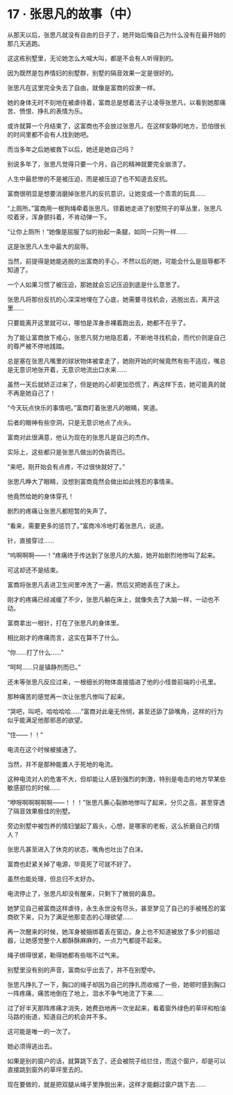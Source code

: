 <link rel="stylesheet" href="../styles/text.css"/>
<h1>17 · 张思凡的故事（中）</h1>

从那天以后，张思凡就没有自由的日子了，她开始后悔自己为什么没有在最开始的那几天逃跑。

这这栋别墅里，无论她怎么大喊大叫，都是不会有人听得到的。

因为既然是包养情妇的别墅群，别墅的隔音效果一定是很好的。

张思凡在这里完全失去了自由，就像是富商的奴隶一样。

她的身体无时不刻地在被虐待着，富商总是想着法子让凌辱张思凡，以看到她那痛苦、愤恨、挣扎的表情为乐。

或许就算一个月结束了，这富商也不会放过张思凡，在这样安静的地方，恐怕很长的时间里都不会有人找到她吧。

而当多年之后她被救下以后，她还是她自己吗？

别说多年了，张思凡觉得只要一个月，自己的精神就要完全崩溃了。

人生中最悲惨的不是被压迫，而是被压迫了也不知道去反抗。

富商很明显是想要消磨掉张思凡的反抗意识，让她变成一个乖乖的玩具……

“上厕所。”富商用一根狗绳牵着张思凡，领着她走进了别墅院子的草丛里，张思凡咬着牙，浑身颤抖着，不肯动弹一下。

“让你上厕所！”她像是屈服了似的抬起一条腿，如同一只狗一样……

这是张思凡人生中最大的屈辱。

当然，前提得是她能逃脱的出富商的手心，不然以后的她，可能会什么是屈辱都不知道了。

一个人如果习惯了被压迫，那她就会忘记压迫到底是什么意思了。

张思凡将那份反抗的心深深地埋在了心底，她需要寻找机会，逃脱出去，离开这里……

只要能离开这里就可以，哪怕是浑身赤裸着跑出去，她都不在乎了。

为了能让富商放下戒心，张思凡努力地隐忍着，不断地寻找机会，而代价则是自己的尊严被不停地践踏。

总是塞在张思凡嘴里的球状物体被拿走了，她刚开始的时候竟然有些不适应，嘴总是无意识地张开着，无意识地流出口水来……

虽然一天后就矫正过来了，但是她的心却更加恐慌了，再这样下去，她可能真的就不再是她自己了！

“今天玩点快乐的事情吧。”富商盯着张思凡的眼睛，笑道。

后者的眼神有些空洞，只是无意识地点了点头。

富商对此很满意，他认为现在的张思凡是自己的杰作。

实际上，这些都只是张思凡做出的伪装而已。

“来吧，刚开始会有点疼，不过很快就好了。”

张思凡睁大了眼睛，没想到富商竟然会做出如此残忍的事情来。

他竟然给她的身体穿孔！

剧烈的疼痛让张思凡都短暂的失声了。

“看来，需要更多的惩罚了。”富商冷冷地盯着张思凡，说道。

针，直接穿过……

“呜啊啊啊——！”疼痛终于传达到了张思凡的大脑，她开始剧烈地惨叫了起来。

可这却还不是结束。

富商将张思凡丢进卫生间里冲洗了一遍，然后又把她丢在了床上。

刚才的疼痛已经减缓了不少，张思凡躺在床上，就像失去了大脑一样，一动也不动。

富商拿出一根针，打在了张思凡的身体里。

相比刚才的疼痛而言，这实在算不了什么。

“你……打了什么……”

“呵呵……只是镇静剂而已。”

还未等张思凡反应过来，一根细长的物体直接插进了他的小怪兽前端的小孔里。

那种痛苦的感觉再一次让张思凡惨叫了起来。

“哭吧，叫吧，哈哈哈哈……”富商对此毫无怜悯，甚至还舔了舔嘴角，这样的行为似乎能满足他那邪恶的欲望。

“住——！！”

电流在这个时候被接通了。

当然，并不是那种能置人于死地的电流。

这种电流对人的危害不大，但却能让人感到强烈的刺激，特别是电击的地方早某些敏感部位的时候……

“咿呀啊啊啊啊啊——！！！”张思凡撕心裂肺地惨叫了起来，分贝之高，甚至穿透了隔音效果极佳的别墅。

旁边别墅中被包养的情妇皱起了眉头，心想，是哪家的老板，这么折磨自己的情人？

张思凡甚至进入了休克的状态，嘴角也吐出了白沫。

富商也赶紧关掉了电源，毕竟死了可就不好了。

虽然也能处理，但总归不太好办。

电流停止了，张思凡却没有醒来，只剩下了微弱的鼻息。

她梦见自己被富商这样虐待，永生永世没有尽头，甚至梦见了自己的手被残忍的富商砍下来，只为了满足他那变态的心理欲望……

再一次醒来的时候，她浑身被捆绑着丢在窗边，身上也不知道被放了多少的振动器，让她感觉整个人都酥酥麻麻的，一点力气都提不起来。

绳子绑得很紧，勒得她都有些喘不过气来。

别墅里没有别的声音，富商似乎出去了，并不在别墅中。

张思凡挣扎了一下，胸口的绳子却因为自己的挣扎而收缩了一些，她顿时感到胸口一阵疼痛，痛苦地倒在了地上，泪水不争气地流了下来……

过了好半天那阵疼痛才消失，她费劲地再一次坐起来，看着窗外绿色的草坪和柏油马路的街道，知道自己的机会并不多。

这可能是唯一的一次了。

她必须得逃出去。

如果是别的窗户的话，就算跳下去了，还会被院子给拦住，而这个窗户，却是可以直接跳到窗外的草坪里去的。

现在要做的，就是把双腿从绳子里挣脱出来，这样才能翻过窗户跳下去……
